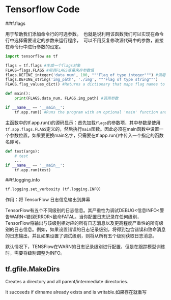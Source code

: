 # Tensorflow Code

##tf.flags 

用于帮助我们添加命令行的可选参数。  也就是说利用该函数我们可以实现在命令行中选择需要设定的参数来运行程序，  可以不用反复修改源代码中的参数，直接在命令行中进行参数的设定。 

```python
import tensorflow as tf

flags = tf.flags #生成一个flags对象
FLAGS=flags.FLAGS #用其FLAGS变量来存参数值
flags.DEFINE_integer('data_num', 100, """Flag of type integer""") #调用方法进行赋值，参数名，参数值，参数说明
flags.DEFINE_string('img_path', './img', """Flag of type string""")
FLAGS.flag_values_dict() #Returns a dictionary that maps flag names to flag values.

def main():
    print(FLAGS.data_num, FLAGS.img_path) #调用参数

if __name__ == '__main__':
    tf.app.run() #Runs the program with an optional 'main' function and 'argv' list.
```

主函数中的tf.app.run()的源码显示：首先加载`flags`的参数项，其中参数是使用`tf.app.flags.FLAGS`定义的，然后执行`main`函数。因此必须在main函数中设置一个参数位置。如果要更换main名字，只需要在tf.app.run()中传入一个指定的函数名即可。

```python
def test(args):
    # test
    ...
if __name__ == '__main__':
    tf.app.run(test)
```

##tf.logging.info

```python
tf.logging.set_verbosity (tf.logging.INFO) 
```

作用：将 TensorFlow 日志信息输出到屏幕

TensorFlow有五个不同级别的日志信息。其严重性为调试DEBUG<信息INFO<警告WARN<错误ERROR<致命FATAL。当你配置日志记录在任何级别，TensorFlow将输出与该级别相对应的所有日志消息以及更高程度严重性的所有级别的日志信息。例如，如果设置错误的日志记录级别，将得到包含错误和致命消息的日志输出，并且如果设置了调试级别，则将从所有五个级别获取日志消息。

默认情况下，TENSFlow在WARN的日志记录级别进行配置，但是在跟踪模型训练时，需要将级别调整为INFO。

## tf.gfile.MakeDirs

Creates a directory and all parent/intermediate directories.

It succeeds if dirname already exists and is writable.如果存在就重写
